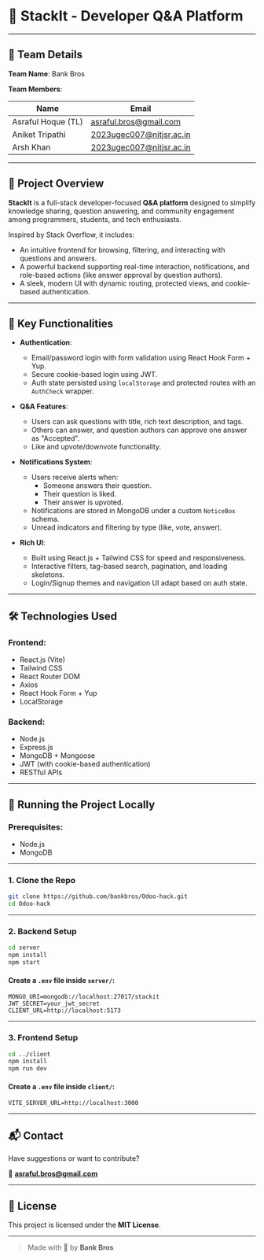 # 📘 StackIt - Developer Q&A Platform

---

## 👥 Team Details

**Team Name**: Bank Bros

**Team Members**:

| Name                | Email                        |
|---------------------|------------------------------|
| Asraful Hoque (TL)  | asraful.bros@gmail.com       |
| Aniket Tripathi     | 2023ugec007@nitjsr.ac.in     |
| Arsh Khan           | 2023ugec007@nitjsr.ac.in     |

---

## 📖 Project Overview

**StackIt** is a full-stack developer-focused **Q&A platform** designed to simplify knowledge sharing, question answering, and community engagement among programmers, students, and tech enthusiasts.

Inspired by Stack Overflow, it includes:

- An intuitive frontend for browsing, filtering, and interacting with questions and answers.
- A powerful backend supporting real-time interaction, notifications, and role-based actions (like answer approval by question authors).
- A sleek, modern UI with dynamic routing, protected views, and cookie-based authentication.

---

## 🧠 Key Functionalities

- **Authentication**:
  - Email/password login with form validation using React Hook Form + Yup.
  - Secure cookie-based login using JWT.
  - Auth state persisted using `localStorage` and protected routes with an `AuthCheck` wrapper.

- **Q&A Features**:
  - Users can ask questions with title, rich text description, and tags.
  - Others can answer, and question authors can approve one answer as "Accepted".
  - Like and upvote/downvote functionality.

- **Notifications System**:
  - Users receive alerts when:
    - Someone answers their question.
    - Their question is liked.
    - Their answer is upvoted.
  - Notifications are stored in MongoDB under a custom `NoticeBox` schema.
  - Unread indicators and filtering by type (like, vote, answer).

- **Rich UI**:
  - Built using React.js + Tailwind CSS for speed and responsiveness.
  - Interactive filters, tag-based search, pagination, and loading skeletons.
  - Login/Signup themes and navigation UI adapt based on auth state.

---

## 🛠️ Technologies Used

### Frontend:
- React.js (Vite)
- Tailwind CSS
- React Router DOM
- Axios
- React Hook Form + Yup
- LocalStorage

### Backend:
- Node.js
- Express.js
- MongoDB + Mongoose
- JWT (with cookie-based authentication)
- RESTful APIs

---

## 🚀 Running the Project Locally

### Prerequisites:
- Node.js
- MongoDB

---

### 1. Clone the Repo

```bash
git clone https://github.com/bankbros/Odoo-hack.git
cd Odoo-hack
```

---

### 2. Backend Setup

```bash
cd server
npm install
npm start
```

#### Create a `.env` file inside `server/`:

```env
MONGO_URI=mongodb://localhost:27017/stackit
JWT_SECRET=your_jwt_secret
CLIENT_URL=http://localhost:5173
```

---

### 3. Frontend Setup

```bash
cd ../client
npm install
npm run dev
```

#### Create a `.env` file inside `client/`:

```env
VITE_SERVER_URL=http://localhost:3000
```

---

## 📬 Contact

Have suggestions or want to contribute?

📧 **asraful.bros@gmail.com**

---

## 📄 License

This project is licensed under the **MIT License**.

---

> Made with 💙 by **Bank Bros**
